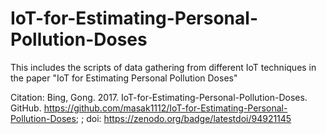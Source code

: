 # IoT-for-Estimating-Personal-Pollution-Doses
This includes the scripts of data gathering from different IoT techniques in the paper "IoT for Estimating Personal Pollution Doses"

Citation:
Bing, Gong. 2017. IoT-for-Estimating-Personal-Pollution-Doses. GitHub. https://github.com/masak1112/IoT-for-Estimating-Personal-Pollution-Doses; ; doi: https://zenodo.org/badge/latestdoi/94921145
